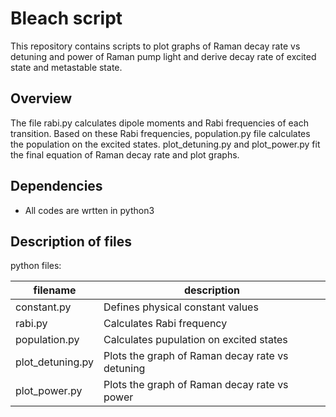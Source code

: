 Bleach script
==========

This repository contains scripts to plot graphs of Raman decay rate vs detuning and power of Raman pump light and derive decay rate of excited state and metastable state.

Overview
--------

The file rabi.py calculates dipole moments and Rabi frequencies of each transition. Based on these Rabi frequencies, population.py file calculates the population on the excited states. plot_detuning.py and plot_power.py fit the final equation of Raman decay rate and plot graphs.

Dependencies
------------

- All codes are wrtten in python3

Description of files
--------------------

python files:

filename                     |  description
-----------------------------|------------------------------------------------------------------------------------
constant.py                  |  Defines physical constant values
rabi.py                      |  Calculates Rabi frequency
population.py                |  Calculates pupulation on excited states
plot_detuning.py             |  Plots the graph of Raman decay rate vs detuning
plot_power.py                |  Plots the graph of Raman decay rate vs power
